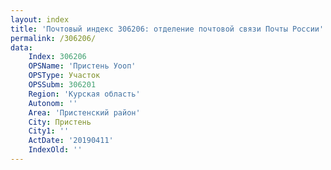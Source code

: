 ```yaml
---
layout: index
title: 'Почтовый индекс 306206: отделение почтовой связи Почты России'
permalink: /306206/
data:
    Index: 306206
    OPSName: 'Пристень Уооп'
    OPSType: Участок
    OPSSubm: 306201
    Region: 'Курская область'
    Autonom: ''
    Area: 'Пристенский район'
    City: Пристень
    City1: ''
    ActDate: '20190411'
    IndexOld: ''
---
```

